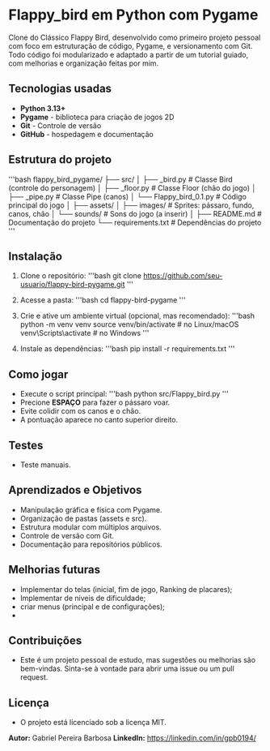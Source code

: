# Flappy_bird em Python com Pygame
Clone do Clássico Flappy Bird, desenvolvido como primeiro projeto pessoal com foco em estruturação de código, Pygame, e versionamento com Git. Todo código foi modularizado e adaptado a partir de um tutorial guiado, com melhorias e organização feitas por mim.

## Tecnologias usadas
- **Python 3.13+**
- **Pygame** - biblioteca para criação de jogos 2D
- **Git** - Controle de versão
- **GitHub** - hospedagem e documentação

## Estrutura do projeto
'''bash
   flappy_bird_pygame/
   ├── src/
   │   ├── _bird.py           # Classe Bird (controle do personagem)
   │   ├── _floor.py          # Classe Floor (chão do jogo)
   │   ├── _pipe.py           # Classe Pipe (canos)
   │   └── Flappy_bird_0.1.py # Código principal do jogo
   │
   ├── assets/
   │   ├── images/            # Sprites: pássaro, fundo, canos, chão
   │   └── sounds/            # Sons do jogo (a inserir)
   │
   ├── README.md              # Documentação do projeto
   └── requirements.txt       # Dependências do projeto
'''

## Instalação
1. Clone o repositório:
   '''bash
      git clone https://github.com/seu-usuario/flappy-bird-pygame.git
   '''
   
2. Acesse a pasta:
   '''bash
      cd flappy-bird-pygame
   '''

3. Crie e ative um ambiente virtual (opcional, mas recomendado):
   '''bash
      python -m venv venv
      source venv/bin/activate  # no Linux/macOS
      venv\Scripts\activate     # no Windows
   '''
4. Instale as dependências:
   '''bash
      pip install -r requirements.txt
   '''




## Como jogar
- Execute o script principal:
   '''bash
      python src/Flappy_bird.py
   '''
- Precione **ESPAÇO** para fazer o pássaro voar.
- Evite colidir com os canos e o chão.
- A pontuação aparece no canto superior direito.

## Testes
- Teste manuais. 

## Aprendizados e Objetivos
- Manipulação gráfica e física com Pygame.
- Organização de pastas (assets e src).
- Estrutura modular com múltiplos arquivos.
- Controle de versão com Git.
- Documentação para repositórios públicos.

## Melhorias futuras
- Implementar do telas (inicial, fim de jogo, Ranking de placares);
- Implementar de niveis de dificuldade;
- criar menus (principal e de configurações);
- 

## Contribuições
- Este é um projeto pessoal de estudo, mas sugestões ou melhorias são bem-vindas.
Sinta-se à vontade para abrir uma issue ou um pull request.

## Licença
- O projeto está licenciado sob a licença MIT.

**Autor:** Gabriel Pereira Barbosa
**LinkedIn:** https://linkedin.com/in/gpb0194/
